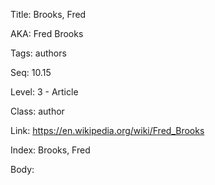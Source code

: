 Title: Brooks, Fred 

AKA: Fred Brooks 

Tags: authors 

Seq: 10.15 

Level: 3 - Article

Class: author 

Link: https://en.wikipedia.org/wiki/Fred_Brooks  

Index: Brooks, Fred 

Body:  

